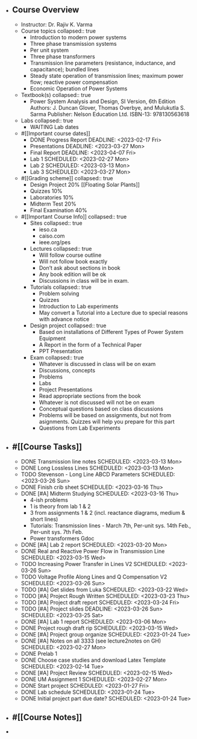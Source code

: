 - ## Course Overview
	- Instructor: Dr. Rajiv K. Varma
	- Course topics
	  collapsed:: true
		- Introduction to modern power systems
		- Three phase transmission systems
		- Per unit system
		- Three phase transformers
		- Transmission line parameters (resistance, inductance, and
		  capacitance); bundled lines
		- Steady state operation of transmission lines; maximum power flow;
		  reactive power compensation
		- Economic Operation of Power Systems
	- Textbook(s)
	  collapsed:: true
		- Power System Analysis and Design, SI Version, 6th Edition
		  Authors: J. Duncan Glover, Thomas Overbye, and Mulukutla S. Sarma
		  Publisher: Nelson Education Ltd.
		  ISBN-13: 978130563618
	- Labs
	  collapsed:: true
		- WAITING Lab dates
	- #[[Important course dates]]
		- DONE Progress Report
		  DEADLINE: <2023-02-17 Fri>
		- Presentations
		  DEADLINE: <2023-03-27 Mon>
		- Final Report
		  DEADLINE: <2023-04-07 Fri>
		- Lab 1
		  SCHEDULED: <2023-02-27 Mon>
		- Lab 2
		  SCHEDULED: <2023-03-13 Mon>
		- Lab 3
		  SCHEDULED: <2023-03-27 Mon>
	- #[[Grading scheme]]
	  collapsed:: true
		- Design Project 20% [[Floating Solar Plants]]
		- Quizzes 10%
		- Laboratories 10%
		- Midterm Test 20%
		- Final Examination 40%
	- #[[Important Course Info]]
	  collapsed:: true
		- Sites
		  collapsed:: true
			- ieso.ca
			- caiso.com
			- ieee.org/pes
		- Lectures
		  collapsed:: true
			- Will follow course outline
			- Will not follow book exactly
			- Don’t ask about sections in book
			- Any book edition will be ok
			- Discussions in class will be in exam.
		- Tutorials
		  collapsed:: true
			- Problem solving
			- Quizzes
			- Introduction to Lab experiments
			- May convert a Tutorial into a Lecture due to special reasons with
			  advance notice
		- Design project
		  collapsed:: true
			- Based on installations of Different Types of Power System Equipment
			- A Report in the form of a Technical Paper
			- PPT Presentation
		- Exam
		  collapsed:: true
			- Whatever is discussed in class will be on exam
			- Discussions, concepts
			- Problems
			- Labs
			- Project Presentations
			- Read appropriate sections from the book
			- Whatever is not discussed will not be on exam
			- Conceptual questions based on class discussions
			- Problems will be based on assignments, but not from asignments. Quizzes will help you prepare for this part
			- Questions from Lab Experiments
- ## #[[Course Tasks]]
	- DONE Transmission line notes
	  SCHEDULED: <2023-03-13 Mon>
	- DONE Long Lossless Lines
	  SCHEDULED: <2023-03-13 Mon>
	- TODO  Stevenson - Long Line ABCD Parameters
	  SCHEDULED: <2023-03-26 Sun>
	- DONE Finish crib sheet
	  SCHEDULED: <2023-03-16 Thu>
	- DONE [#A] Midterm Studying
	  SCHEDULED: <2023-03-16 Thu>
		- 4-ish problems
		- 1 is theory from lab 1 & 2
		- 3 from assignments 1 & 2 (incl. reactance diagrams, medium & short lines)
		- Tutorials:  Transmission lines - March 7th, Per-unit sys. 14th Feb.,  Per-unit sys. 7th Feb.
		- Power transformers Gdoc
	- DONE [#A] Lab 2 report
	  SCHEDULED: <2023-03-20 Mon>
	- DONE Real and Reactive Power Flow in Transmission Line
	  SCHEDULED: <2023-03-15 Wed>
	- TODO Increasing Power Transfer in Lines V2
	  SCHEDULED: <2023-03-26 Sun>
	- TODO Voltage Profile Along Lines and Q Compensation V2
	  SCHEDULED: <2023-03-26 Sun>
	- TODO [#A] Get slides from Luka
	  SCHEDULED: <2023-03-22 Wed>
	- TODO [#A] Project Rough Written
	  SCHEDULED: <2023-03-23 Thu>
	- TODO [#A] Project draft report
	  SCHEDULED: <2023-03-24 Fri>
	- TODO [#A] Project slides
	  DEADLINE: <2023-03-26 Sun>
	  SCHEDULED: <2023-03-25 Sat>
	- DONE [#A] Lab 1 report 
	  SCHEDULED: <2023-03-06 Mon>
	- DONE Project rough draft rip
	  SCHEDULED: <2023-03-15 Wed>
	- DONE [#A] Project group organize
	  SCHEDULED: <2023-01-24 Tue>
	- DONE [#A] Notes on all 3333 (see lecture2notes on GH)
	  SCHEDULED: <2023-02-27 Mon>
	- DONE Prelab 1
	- DONE Choose case studies and download Latex Template
	  SCHEDULED: <2023-02-14 Tue>
	- DONE [#A] Project Review
	  SCHEDULED: <2023-02-15 Wed>
	- DONE UM Assignment 1
	  SCHEDULED: <2023-02-27 Mon>
	- DONE Start project
	  SCHEDULED: <2023-01-27 Fri>
	- DONE Lab schedule
	  SCHEDULED: <2023-01-24 Tue>
	- DONE Initial project part due date?
	  SCHEDULED: <2023-01-24 Tue>
- ## #[[Course Notes]]
-